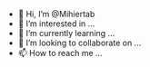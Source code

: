 - 👋 Hi, I’m @Mihiertab
- 👀 I’m interested in ...
- 🌱 I’m currently learning ...
- 💞️ I’m looking to collaborate on ...
- 📫 How to reach me ...

<!---
Mihiertab/Mihiertab is a ✨ special ✨ repository because its `README.md` (this file) appears on your GitHub profile.
You can click the Preview link to take a look at your changes.
--->
